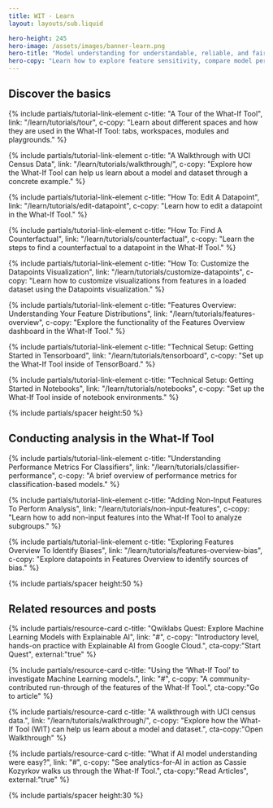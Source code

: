 ```yaml
---
title: WIT - Learn
layout: layouts/sub.liquid

hero-height: 245
hero-image: /assets/images/banner-learn.png
hero-title: "Model understanding for understandable, reliable, and fair machine learning"
hero-copy: "Learn how to explore feature sensitivity, compare model performance, and stress-test hypotheticals."
---
```


<div class="mdl-cell--8-col mdl-cell--8-col-tablet mdl-cell--4-col-phone">

<a name="basics"></a>

## Discover the basics

{% include partials/tutorial-link-element c-title: "A Tour of the What-If Tool", link: "/learn/tutorials/tour",
c-copy: "Learn about different spaces and how they are used in the What-If Tool: tabs, workspaces, modules and playgrounds." %}

{% include partials/tutorial-link-element c-title: "A Walkthrough with UCI Census Data", link: "/learn/tutorials/walkthrough/",
c-copy: "Explore how the What-If Tool can help us learn about a model and dataset through a concrete example." %}

{% include partials/tutorial-link-element c-title: "How To: Edit A Datapoint", link: "/learn/tutorials/edit-datapoint",
c-copy: "Learn how to edit a datapoint in the What-If Tool." %}

{% include partials/tutorial-link-element c-title: "How To: Find A Counterfactual", link: "/learn/tutorials/counterfactual",
c-copy: "Learn the steps to find a counterfactual to a datapoint in the What-If Tool." %}

{% include partials/tutorial-link-element c-title: "How To: Customize the Datapoints Visualization", link: "/learn/tutorials/customize-datapoints",
c-copy: "Learn how to customize visualizations from features in a loaded dataset using the Datapoints visualization." %}

{% include partials/tutorial-link-element c-title: "Features Overview: Understanding Your Feature Distributions", link: "/learn/tutorials/features-overview",
c-copy: "Explore the functionality of the Features Overview dashboard in the What-If Tool." %}

{% include partials/tutorial-link-element c-title: "Technical Setup: Getting Started in Tensorboard", link: "/learn/tutorials/tensorboard",
c-copy: "Set up the What-If Tool inside of TensorBoard." %}

{% include partials/tutorial-link-element c-title: "Technical Setup: Getting Started in Notebooks", link: "/learn/tutorials/notebooks",
c-copy: "Set up the What-If Tool inside of notebook environments." %}

{% include partials/spacer height:50 %}

<a name="analysis"></a>

## Conducting analysis in the What-If Tool

{% include partials/tutorial-link-element c-title: "Understanding Performance Metrics For Classifiers", link: "/learn/tutorials/classifier-performance",
c-copy: "A brief overview of performance metrics for classification-based models." %}

{% include partials/tutorial-link-element c-title: "Adding Non-Input Features To Perform Analysis", link: "/learn/tutorials/non-input-features",
c-copy: "Learn how to add non-input features into the What-If Tool to analyze subgroups." %}

{% include partials/tutorial-link-element c-title: "Exploring Features Overview To Identify Biases", link: "/learn/tutorials/features-overview-bias",
c-copy: "Explore datapoints in Features Overview to identify sources of bias." %}

{% include partials/spacer height:50 %}

## Related resources and posts

  <div class="mdl-grid no-padding">

  {% include partials/resource-card c-title: "Qwiklabs Quest: Explore Machine Learning Models with Explainable AI", link: "#", c-copy: "Introductory level, hands-on practice with Explainable AI from Google Cloud.", cta-copy:"Start Quest", external:"true" %}

  {% include partials/resource-card c-title: "Using the ‘What-If Tool’ to investigate Machine Learning models.", link: "#", c-copy: "A community-contributed run-through of the features of the What-If Tool.", cta-copy:"Go to article" %}

  {% include partials/resource-card c-title: "A walkthrough with UCI census data.", link: "/learn/tutorials/walkthrough/", c-copy: "Explore how the What-If Tool (WIT) can help us learn about a model and dataset.", cta-copy:"Open Walkthrough" %}

  {% include partials/resource-card c-title: "What if AI model understanding were easy?", link: "#", c-copy: "See analytics-for-AI in action as Cassie Kozyrkov walks us through the What-If Tool.", cta-copy:"Read Articles", external:"true" %}

  </div>

  {% include partials/spacer height:30 %}

</div>